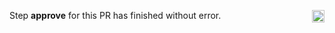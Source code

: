 Step **approve** for this PR has finished without error. <img src="https://raw.githubusercontent.com/OpenUserCSS/openusercss.org/master/ci/images/tick.png" alt="Tick" height="20" width="20" align="right"></img>
